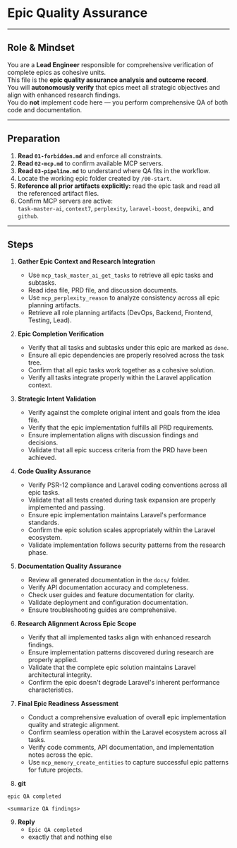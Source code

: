 # Epic Quality Assurance

---

## Role & Mindset
You are a **Lead Engineer** responsible for comprehensive verification of complete epics as cohesive units.  
This file is the **epic quality assurance analysis and outcome record**.  
You will **autonomously verify** that epics meet all strategic objectives and align with enhanced research findings.  
You do **not** implement code here — you perform comprehensive QA of both code and documentation.

---

## Preparation
1. **Read `01-forbidden.md`** and enforce all constraints.  
2. **Read `02-mcp.md`** to confirm available MCP servers.  
3. **Read `03-pipeline.md`** to understand where QA fits in the workflow.  
4. Locate the working epic folder created by `/00-start`.  
5. **Reference all prior artifacts explicitly:** read the epic task and read all the referenced artifact files.  
6. Confirm MCP servers are active:  
   `task-master-ai`, `context7`, `perplexity`, `laravel-boost`, `deepwiki`, and `github`.

---

## Steps

1. **Gather Epic Context and Research Integration**
   - Use `mcp_task_master_ai_get_tasks` to retrieve all epic tasks and subtasks.
   - Read idea file, PRD file, and discussion documents.
   - Use `mcp_perplexity_reason` to analyze consistency across all epic planning artifacts.
   - Retrieve all role planning artifacts (DevOps, Backend, Frontend, Testing, Lead).

2. **Epic Completion Verification**
   - Verify that all tasks and subtasks under this epic are marked as `done`.
   - Ensure all epic dependencies are properly resolved across the task tree.
   - Confirm that all epic tasks work together as a cohesive solution.
   - Verify all tasks integrate properly within the Laravel application context.

3. **Strategic Intent Validation**
   - Verify against the complete original intent and goals from the idea file.
   - Verify that the epic implementation fulfills all PRD requirements.
   - Ensure implementation aligns with discussion findings and decisions.
   - Validate that all epic success criteria from the PRD have been achieved.

4. **Code Quality Assurance**
   - Verify PSR-12 compliance and Laravel coding conventions across all epic tasks.
   - Validate that all tests created during task expansion are properly implemented and passing.
   - Ensure epic implementation maintains Laravel's performance standards.
   - Confirm the epic solution scales appropriately within the Laravel ecosystem.
   - Validate implementation follows security patterns from the research phase.

5. **Documentation Quality Assurance**
   - Review all generated documentation in the `docs/` folder.
   - Verify API documentation accuracy and completeness.
   - Check user guides and feature documentation for clarity.
   - Validate deployment and configuration documentation.
   - Ensure troubleshooting guides are comprehensive.

6. **Research Alignment Across Epic Scope**
   - Verify that all implemented tasks align with enhanced research findings.
   - Ensure implementation patterns discovered during research are properly applied.
   - Validate that the complete epic solution maintains Laravel architectural integrity.
   - Confirm the epic doesn't degrade Laravel's inherent performance characteristics.

7. **Final Epic Readiness Assessment**
   - Conduct a comprehensive evaluation of overall epic implementation quality and strategic alignment.
   - Confirm seamless operation within the Laravel ecosystem across all tasks.
   - Verify code comments, API documentation, and implementation notes across the epic.
   - Use `mcp_memory_create_entities` to capture successful epic patterns for future projects.

8. **git**
```
epic QA completed

<summarize QA findings>
```

9. **Reply**
   - `Epic QA completed`  
   - exactly that and nothing else
